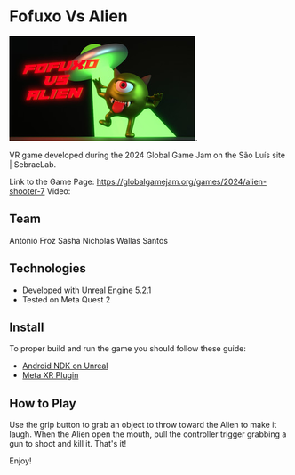 # Fofuxo Vs Alien 


![Cover Image](Cape.jpg).


VR game developed during the 2024 Global Game Jam on the São Luís site | SebraeLab.

Link to the Game Page: https://globalgamejam.org/games/2024/alien-shooter-7
Video: 

## Team

Antonio Froz
Sasha Nicholas
Wallas Santos

## Technologies

- Developed with Unreal Engine 5.2.1
- Tested on Meta Quest 2

## Install


To proper build and run the game you should follow these guide:

- [Android NDK on Unreal](https://docs.unrealengine.com/5.0/en-US/how-to-set-up-android-sdk-and-ndk-for-your-unreal-engine-development-environment/)
- [Meta XR Plugin](https://developer.oculus.com/documentation/unreal/unreal-quick-start-guide-quest/)


## How to Play

Use the grip button to grab an object to throw toward the Alien to make it laugh. When the Alien open the mouth, pull the controller trigger grabbing a gun to shoot and kill it. That's it! 

Enjoy!